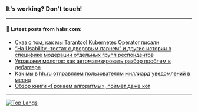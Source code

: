 ### It's working? Don't touch!

---
<!--
#### 🛠️ Technical stack:

![C++](https://img.shields.io/badge/C++-informational?logo=c%2B%2B&style=flat&logoColor=white&color=9C033A)
![Java](https://img.shields.io/badge/Java-informational?logo=java&style=flat&logoColor=white&color=007396)
![Kotlin](https://img.shields.io/badge/Kotlin-informational?logo=Kotlin&style=flat&logoColor=white&color=0095D5)
![JS](https://img.shields.io/badge/JS-informational?logo=javaScript&style=flat&logoColor=black&color=F7Df1E) <br>
![HTML5](https://img.shields.io/badge/HTML5-informational?logo=html5&style=flat&logoColor=white&color=E34F26)
![CSS3](https://img.shields.io/badge/CSS3-informational?logo=css3&style=flat&logoColor=white&color=157286)
![Sass](https://img.shields.io/badge/Saas-informational?logo=sass&style=flat&logoColor=white&color=hotpink)
![PHP](https://img.shields.io/badge/PHP-informational?logo=php&style=flat&logoColor=white&color=777BB4) <br>
![WebPAck](https://img.shields.io/badge/WebPack-informational?logo=webPack&style=flat&logoColor=white&color=FF6F00)
![Bootstrap](https://img.shields.io/badge/Bootstrap-informational?logo=Bootstrap&style=flat&logoColor=white&color=7952B3)
![MySQL](https://img.shields.io/badge/MySQL-informational?logo=MySQL&style=flat&logoColor=white&color=00f) <br>
![NodeJS](https://img.shields.io/badge/NodeJS-informational?logo=node.js&style=flat&logoColor=white&color=43853D)
![Spring](https://img.shields.io/badge/Spring-informational?logo=Spring&style=flat&logoColor=white&color=0A9EDC)
![Angular](https://img.shields.io/badge/Vue-informational?logo=vue.js&style=flat&logoColor=white&color=red)
![Git](https://img.shields.io/badge/Git-informational?logo=git&style=flat&logoColor=white&color=darkorange)

___
-->

#### 💬 Latest posts from habr.com:

<!-- BLOG-POST-LIST:START -->
- [Сказ о том, как мы Tarantool Kubernetes Operator писали](https://habr.com/ru/post/676972/?utm_source=habrahabr&utm_medium=rss&utm_campaign=676972)
- [“На Usability -тестах с дворовым парнем” и другие истории о специфике модерации отдельных групп респондентов](https://habr.com/ru/post/669846/?utm_source=habrahabr&utm_medium=rss&utm_campaign=669846)
- [Украшаем молоток: как автоматизировать разбор проблем в дебаггере](https://habr.com/ru/post/676298/?utm_source=habrahabr&utm_medium=rss&utm_campaign=676298)
- [Как мы в hh.ru отправляем пользователям миллиард уведомлений в месяц](https://habr.com/ru/post/676912/?utm_source=habrahabr&utm_medium=rss&utm_campaign=676912)
- [Обзор книги «Грокаем алгоритмы», поймёт даже кот](https://habr.com/ru/post/676966/?utm_source=habrahabr&utm_medium=rss&utm_campaign=676966)
<!-- BLOG-POST-LIST:END -->

---

[![Top Langs](https://github-readme-stats.vercel.app/api/top-langs/?username=zloylis&layout=compact&hide_border=true&theme=dracula)](https://github.com/zloylis)

